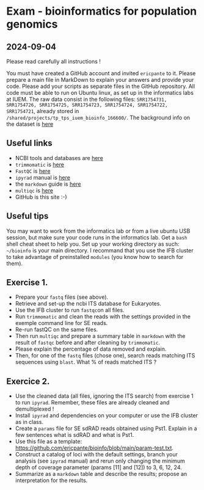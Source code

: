 # Exam - bioinformatics for population genomics
## 2024-09-04

Please read carefully all instructions ! 

You must have created a GitHub account and invited `ericpante` to it. 
Please prepare a main file in MarkDown to explain your answers and provide your code. 
Please add your scripts as separate files in the GitHub repository. 
All code must be able to run on Ubuntu linux, as set up in the informatics labs at IUEM. 
The raw data consist in the following files: `SRR1754731, SRR1754726, SRR1754725, SRR1754723, SRR1754724, SRR1754722, SRR1754721`, 
already stored in `/shared/projects/tp_tps_iuem_bioinfo_166600/`. 
The background info on the dataset is [here](https://github.com/ericpante/bioinfo/blob/main/3_RADseq_exercises.md)


## Useful links
- NCBI tools and databases are [here](https://blast.ncbi.nlm.nih.gov/Blast.cgi?CMD=Web&PAGE_TYPE=BlastDocs&DOC_TYPE=Download)
- `trimmomatic` is [here](http://www.usadellab.org/cms/?page=trimmomatic)
- `FastQC` is [here](https://www.bioinformatics.babraham.ac.uk/projects/fastqc/)
- `ipyrad` manual is [here](https://ipyrad.readthedocs.io/en/master/)
- the `markdown` guide is [here](https://www.markdownguide.org)
- `multiqc` is [here](https://multiqc.info)
- GitHub is this site :-)

## Useful tips

You may want to work from the informatics lab or from a live ubuntu USB session, but make sure your code runs in the informatics lab. 
Get a `bash` shell cheat sheet to help you. Set up your working directory as such: `~/bioinfo` is your main directory. 
I recommand that you use the IFB cluster to take advantage of preinstalled `modules` (you know how to search for them).

## Exercise 1. 

- Prepare your `fastq` files (see above).
- Retrieve and set-up the ncbi ITS database for Eukaryotes.
- Use the IFB cluster to run `fastqc`on all files.
- Run `trimmomatic` and clean the reads with the settings provided in the exemple command line for SE reads.
- Re-run fastQC on the same files.
- Then run `multiqc` and prepare a summary table in `markdown` with the result of `fastqc` before and after cleaning by `trimmomatic`.
- Please explain the percentage of data removed and explain.
- Then, for one of the `fastq` files (chose one), search reads matching ITS sequences using `blast`. What % of reads matched ITS ?

## Exercice 2. 

- Use the cleaned data (all files, ignoring the ITS search) from exercise 1 to run `ipyrad`. Remember, these files are already cleaned and demultiplexed !
- Install `ipyrad` and dependencies on your computer or use the IFB cluster as in class.
- Create a `params` file for SE sdRAD reads obtained using Pst1. Explain in a few sentences what is sdRAD and what is Pst1.
- Use this file as a template: https://github.com/ericpante/bioinfo/blob/main/param-test.txt.
- Construct a catalog of loci with the default settings, branch your analysis (see `ipyrad` manual) and rerun only changing the minimum depth of coverage  parameter (params [11] and [12]) to 3, 6, 12, 24.
- Summarize as a `markdown` table and describe the results; propose an interpretation for the results.

